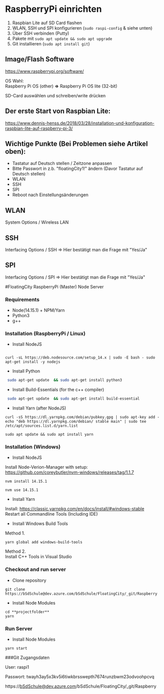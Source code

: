 # RaspberryPi einrichten 

1. Raspbian Lite auf SD Card flashen
2. WLAN, SSH und SPI konfigurieren (`sudo raspi-config` & siehe unten)
3. Über SSH verbinden (Putty)
4. Pakete mit `sudo apt update && sudo apt upgrade`
5. Git installieren (`sudo apt install git`)


## Image/Flash Software
https://www.raspberrypi.org/software/

OS Wahl:
<br>
Raspberry Pi OS (other) **=>** Raspberry Pi OS lite (32-bit) 

SD-Card auswählen und schreiben/write drücken

## Der erste Start von Raspbian Lite: 
https://www.dennis-henss.de/2018/03/28/installation-und-konfiguration-raspbian-lite-auf-raspberry-pi-3/

## Wichtige Punkte (Bei Problemen siehe Artikel oben):
- Tastatur auf Deutsch stellen / Zeitzone anpassen
- Bitte Passwort in z.b. "floatingCity1!" ändern (Davor Tastatur auf Deutsch stellen)
- WLAN
- SSH
- SPI
- Reboot nach Einstellungsänderungen

## WLAN
System Options / Wireless LAN

## SSH
Interfacing Options / SSH => Hier bestätigt man die Frage mit "Yes/Ja"

## SPI
Interfacing Options / SPI => Hier bestätigt man die Frage mit "Yes/Ja"


#FloatingCity RaspberryPi (Master) Node Server

### Requirements

-   Node(14.15.1) + NPM/Yarn
-   Python3
-   g++

### Installation (RaspberryPi / Linux)

-   Install NodeJS

```shell

curl -sL https://deb.nodesource.com/setup_14.x | sudo -E bash - sudo apt-get install -y nodejs
```

-   Install Python

```bash
 sudo apt-get update  && sudo apt-get install python3
```

-   Install Build-Essentials (for the c++ compiler)

```bash
 sudo apt-get update  && sudo apt-get install build-essential
```

-   Install Yarn (after NodeJS)

```shell
curl -sS https://dl.yarnpkg.com/debian/pubkey.gpg | sudo apt-key add -
echo "deb https://dl.yarnpkg.com/debian/ stable main" | sudo tee /etc/apt/sources.list.d/yarn.list
```

```shell
sudo apt update && sudo apt install yarn
```


### Installation (Windows)


-   Install NodeJS


Install Node-Verion-Manager with setup: https://github.com/coreybutler/nvm-windows/releases/tag/1.1.7
```shell
nvm install 14.15.1

nvm use 14.15.1
```


-   Install Yarn

Install: https://classic.yarnpkg.com/en/docs/install/#windows-stable
<br>
Restart all Commandline Tools (Including IDE)


-   Install Windows Build Tools

Method 1.
```shell
yarn global add windows-build-tools
```

Method 2.
<br>
Install C++ Tools in Visual Studio



### Checkout and run server

-   Clone repository

```shell
git clone https://bSdSchule@dev.azure.com/bSdSchule/FloatingCity/_git/Raspberry
```

-   Install Node Modules

```shell
cd **projectfolder**
yarn
```

### Run Server

-   Install Node Modules

```shell
yarn start
```



###Git Zugangsdaten

User: raspi1

Passwort: twayh3ay5x3kv5i6tiwkbrsswepth7674runzbwm23odvoohpcvq

https://bSdSchule@dev.azure.com/bSdSchule/FloatingCity/_git/Raspberry